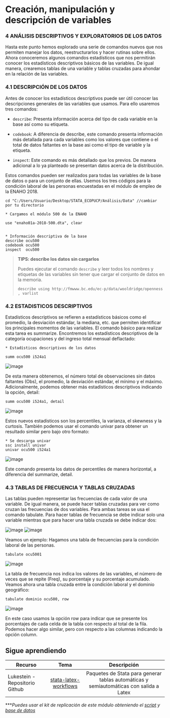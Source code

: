 # Creación, manipulación y descripción de variables

### 4 ANÁLISIS DESCRIPTIVOS Y EXPLORATORIOS DE LOS DATOS

Hasta este punto hemos explorado una serie de comandos nuevos que nos permiten manejar los datos, reestructurarlos y hacer rutinas sobre ellos.  Ahora conoceremos algunos comandos estadísticos que nos permitirán conocer los estadísticos descriptivos básicos de las variables. De igual manera, crearemos tablas de una variable y tablas cruzadas para ahondar en la relación de las variables.

### 4.1 DESCRIPCIÓN DE LOS DATOS
Antes de conocer los estadísticos descriptivos puede ser útil conocer las descripciones generales de las variables que usamos. Para ello usaremos tres comandos:

- `describe`: Presenta información acerca del tipo de cada variable en la base así como su etiqueta.

- `codebook`: A diferencia de describe, este comando presenta información más detallada para cada variables como los valores que contiene o el total de datos faltantes en la base asi como el tipo de variable y la etiqueta.

- `inspect`: Este comando es más detallado que los previos. De manera adicional a lo ya planteado se presentan datos acerca de la distribución.

Estos comandos pueden ser realizados para todas las variables de la base de datos o para un conjunto de ellas. Usemos los tres códigos para la condición laboral de las personas encuestadas en el módulo de empleo de la ENAHO 2018.

```
cd "C:/Users/Usuario/Desktop/STATA_ECOPUCP/Análisis/Data" //cambiar por tu directorio

* Cargamos el módulo 500 de la ENAHO

use "enaho01a-2018-500.dta", clear


* Información descriptiva de la base
describe ocu500
codebook ocu500
inspect  ocu500
```


> **TIPS: describe los datos sin cargarlos**
>
>Puedes ejecutar el comando `describe` y leer todos los nombres y etiquetas de las variables sin tener que cargar el conjunto de datos en la memoria.
>
>```
>describe using http://fmwww.bc.edu/ec-p/data/wooldridge/openness , varlist
>```

### 4.2 ESTADISTICOS DESCRIPTIVOS

Estadísticos descriptivos se refieren a estadísticos básicos como el promedio, la desviación estándar, la mediana, etc. que permiten identificar los principales momentos de las variables. El comando básico para realizar esta tarea es summarize. Encontremos los estadísticos descriptivos de la categoría ocupaciones y del ingreso total mensual deflactado:

```
* Estadísticos descriptivos de los datos

summ ocu500 i524a1
```

![image](https://user-images.githubusercontent.com/106888200/223613583-43c92d33-1b0a-4d47-9112-252ef1b0a6c6.png)


De esta manera obtenemos, el número total de observaciones sin datos faltantes (Obs), el promedio, la desviación estándar, el mínimo y el máximo.
Adicionalmente, podemos obtener más estadísticos descriptivos indicando la opción, detail:

```
summ ocu500 i524a1, detail
```

![image](https://user-images.githubusercontent.com/106888200/223613688-e7a1d903-6858-47d7-a63f-0ec71fef4415.png)


Estos nuevos estadísticos son los percentiles, la varianza, el skewness y la curtosis.
También podemos usar el comando univar para obtener un resultado similar pero bajo otro formato:

```
* Se descarga univar
ssc install univar
univar ocu500 i524a1
```

![image](https://user-images.githubusercontent.com/106888200/223613808-d3424f81-c0e8-4aba-b90c-ad31a2ceeb9d.png)


Este comando presenta los datos de percentiles de manera horizontal, a diferencia del summarize, detail.

### 4.3  TABLAS DE FRECUENCIA Y TABLAS CRUZADAS

Las tablas pueden representar las frecuencias de cada valor de una variable. De igual manera, se puede hacer tablas cruzadas para ver como cruzan las frecuencias de dos variables. Para ambas tareas se usa el comando tabulate. Para hacer tablas de frecuencia se debe indicar solo una variable mientras que para hacer una tabla cruzada se debe indicar dos:

![image](https://user-images.githubusercontent.com/106888200/223613981-ae3e2872-4ef2-4a34-b390-22181fe77ae3.png)
![image](https://user-images.githubusercontent.com/106888200/223614060-093b4348-d35a-43fa-aa72-89274c6190a0.png)


Veamos un ejemplo:
Hagamos una tabla de frecuencias para la condición laboral de las personas.

```
tabulate ocu5001
```

![image](https://user-images.githubusercontent.com/106888200/223614150-d9008158-5024-46d1-8ad0-ef5f91a48fc4.png)

La tabla de frecuencia nos indica los valores de las variables, el número de veces que se repite (Freq), su porcentaje y su porcentaje acumulado.
Veamos ahora una tabla cruzada entre la condición laboral y el dominio geográfico:

```
tabulate dominio ocu500, row
```

![image](https://user-images.githubusercontent.com/106888200/223614343-b92534e2-d3f2-4159-8480-e379a1885b80.png)

En este caso usamos la opción row para indicar que se presente los porcentajes de cada celda de la tabla con respecto al total de la fila. Podemos hacer algo similar, pero con respecto a las columnas indicando la opción column.




## Sigue aprendiendo
| Recurso  | Tema | Descripción |
| ------------- |:-------------:|:-------------:|
| Lukestein - Repositorio Github | [stata-latex-workflows](https://github.com/lukestein/stata-latex-workflows "stata-latex-workflows") | Paquetes de Stata para generar tablas automáticas y semiautomáticas con salida a Latex        |


****Puedes usar el kit de replicación de este módulo obteniendo el [script](https://github.com/EconPUCP/Stata/blob/main/_An%C3%A1lisis/Scripts/Creaci%C3%B3n%2C%20manipulaci%C3%B3n%20y%20descripci%C3%B3n%20de%20variables/4_an%C3%A1lisis_descriptivos.do "script") y [base de datos](https://github.com/EconPUCP/Stata/tree/main/_An%C3%A1lisis/Data "base de datos")* 

